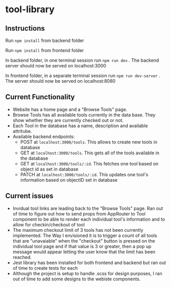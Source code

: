 # tool-library

## Instructions

Run `npm install` from backend folder

Run `npm install` from frontend folder

In backend folder, in one terminal session run `npm run dev` . 
The backend server should now be served on localhost:3000

In frontend folder, in a separate terminal session run `npm run dev-server` . 
The server should now be served on localhost:8080


## Current Functionality
- Website has a home page and a "Browse Tools" page. 
- Browse Tools has all available tools currently in the data base. They show whether they are currently checked out or not.
- Each Tool in the database has a name, description and available attritube.
- Available backend endpoints:
    - POST at `localhost:3000/tools`. This allows to create new tools in database
    - GET at `localhost:3000/tools`. This gets all of the tools available in the database
    - GET at `localhost:3000/tools/:id`. This fetches one tool based on object id as set in database
    - PATCH at `localhost:3000/tools/:id`. This updates one tool's information based on objectID set in database






## Current issues
- Invidual tool links are leading back to the "Browse Tools" page. Ran out of time to figure out how to send props from AppRouter to Tool component to be able to render each individual tool's information and to allow for checkin/checkout of tool
- The maximum checkout limit of 3 tools has not been currently implemented. The Way I envisioned it is to trigger a count of all tools that are "unavaiable" when the "checkout" button is pressed on the individual tool page and if that value is 3 or greater, then a pop up message would appear letting the user know that the limit has been reached.
- Jest library has been installed for both frontend and backend but ran out of time to create tests for each
- Although the project is setup to handle .scss for design purposes, I ran out of time to add some designs to the webiste components.
